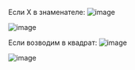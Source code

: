 Если X в знаменателе:
![image](https://user-images.githubusercontent.com/70198995/165808474-43b1c0ad-398c-423b-bd86-8fb8039994a8.png)

![image](https://user-images.githubusercontent.com/70198995/165808503-c38836dd-e8e5-4ca0-8b3e-ba5cf6677e99.png)

Если возводим в квадрат: 
![image](https://user-images.githubusercontent.com/70198995/165809130-29485757-db22-44de-8f57-ef0440e00adb.png)

![image](https://user-images.githubusercontent.com/70198995/165809343-8411665f-a798-4d54-a52e-1095c87622d9.png)
